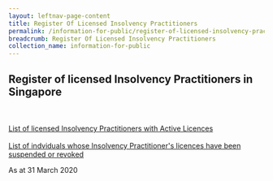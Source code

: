 ```yaml
---
layout: leftnav-page-content
title: Register Of Licensed Insolvency Practitioners
permalink: /information-for-public/register-of-licensed-insolvency-practitioners/
breadcrumb: Register Of Licensed Insolvency Practitioners
collection_name: information-for-public
---
```


**Register of licensed Insolvency Practitioners in Singapore**<br>
---
<br><br>
<a href="/files/ML List as at 1 Jan 2020.pdf" target="_blank">List of licensed Insolvency Practitioners with Active Licences</a>
<br><br>
<a href="/files/ML List as at 1 Jan 2020.pdf" target="_blank">List of indviduals whose Insolvency Practitioner's licences have been suspended or revoked</a>

As at 31 March 2020
